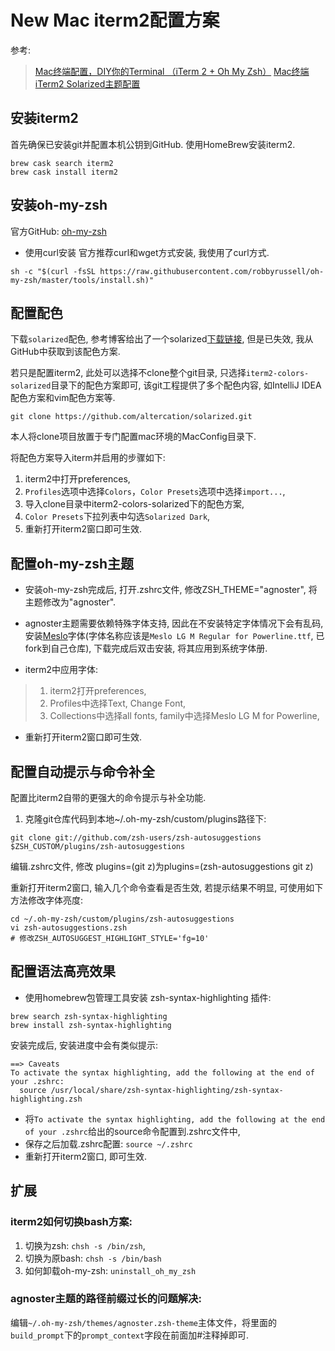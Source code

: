 # New Mac iterm2配置方案

参考:
> [Mac终端配置，DIY你的Terminal （iTerm 2 + Oh My Zsh）](https://segmentfault.com/a/1190000012786464)
> [Mac终端iTerm2 Solarized主题配置](https://wangwang4git.github.io/blog/2017/04/22/mac-iterm2-solarized-theme-config/)

## 安装iterm2

首先确保已安装git并配置本机公钥到GitHub.
使用HomeBrew安装iterm2.

```
brew cask search iterm2
brew cask install iterm2
```

## 安装oh-my-zsh

官方GitHub: [oh-my-zsh](https://github.com/robbyrussell/oh-my-zsh)

- 使用curl安装
官方推荐curl和wget方式安装, 我使用了curl方式.

```
sh -c "$(curl -fsSL https://raw.githubusercontent.com/robbyrussell/oh-my-zsh/master/tools/install.sh)"
```

## 配置配色

下载`solarized`配色, 参考博客给出了一个solarized[下载链接](http://ethanschoonover.com/solarized), 但是已失效, 我从GitHub中获取到该配色方案.

若只是配置iterm2, 此处可以选择不clone整个git目录, 只选择`iterm2-colors-solarized`目录下的配色方案即可, 该git工程提供了多个配色内容, 如IntelliJ IDEA配色方案和vim配色方案等.

```
git clone https://github.com/altercation/solarized.git
```

本人将clone项目放置于专门配置mac环境的MacConfig目录下.

将配色方案导入iterm并启用的步骤如下:

1. iterm2中打开preferences, 
2. `Profiles`选项中选择`Colors`，`Color Presets`选项中选择`import...`,
3. 导入clone目录中iterm2-colors-solarized下的配色方案,
4. `Color Presets`下拉列表中勾选`Solarized Dark`, 
5. 重新打开iterm2窗口即可生效.

## 配置oh-my-zsh主题

- 安装oh-my-zsh完成后, 打开.zshrc文件, 修改ZSH_THEME="agnoster", 将主题修改为"agnoster".
- agnoster主题需要依赖特殊字体支持, 因此在不安装特定字体情况下会有乱码, 安装[Meslo](https://github.com/powerline/fonts/blob/master/Meslo%20Slashed/Meslo%20LG%20M%20Regular%20for%20Powerline.ttf)字体(字体名称应该是`Meslo LG M Regular for Powerline.ttf`, 已fork到自己仓库), 下载完成后双击安装, 将其应用到系统字体册.

- iterm2中应用字体: 
> 1. iterm2打开preferences,
> 2. Profiles中选择Text, Change Font,
> 3. Collections中选择all fonts, family中选择Meslo LG M for Powerline,

- 重新打开iterm2窗口即可生效.

## 配置自动提示与命令补全

配置比iterm2自带的更强大的命令提示与补全功能.

1. 克隆git仓库代码到本地~/.oh-my-zsh/custom/plugins路径下:

```
git clone git://github.com/zsh-users/zsh-autosuggestions $ZSH_CUSTOM/plugins/zsh-autosuggestions
```

编辑.zshrc文件, 修改 plugins=(git z)为plugins=(zsh-autosuggestions git z)

重新打开iterm2窗口, 输入几个命令查看是否生效, 若提示结果不明显, 可使用如下方法修改字体亮度:

```
cd ~/.oh-my-zsh/custom/plugins/zsh-autosuggestions
vi zsh-autosuggestions.zsh
# 修改ZSH_AUTOSUGGEST_HIGHLIGHT_STYLE='fg=10'
```

## 配置语法高亮效果

- 使用homebrew包管理工具安装 zsh-syntax-highlighting 插件:

```
brew search zsh-syntax-highlighting
brew install zsh-syntax-highlighting
```

安装完成后, 安装进度中会有类似提示:

```
==> Caveats
To activate the syntax highlighting, add the following at the end of your .zshrc:
  source /usr/local/share/zsh-syntax-highlighting/zsh-syntax-highlighting.zsh
```

- 将`To activate the syntax highlighting, add the following at the end of your .zshrc`给出的source命令配置到.zshrc文件中, 
- 保存之后加载.zshrc配置: `source ~/.zshrc`
- 重新打开iterm2窗口, 即可生效.

##  扩展

### iterm2如何切换bash方案:

1. 切换为zsh: `chsh -s /bin/zsh`,
2. 切换为原bash: `chsh -s /bin/bash`
3. 如何卸载oh-my-zsh: `uninstall_oh_my_zsh`

### agnoster主题的路径前缀过长的问题解决:

编辑`~/.oh-my-zsh/themes/agnoster.zsh-theme`主体文件，将里面的`build_prompt`下的`prompt_context`字段在前面加#注释掉即可.






